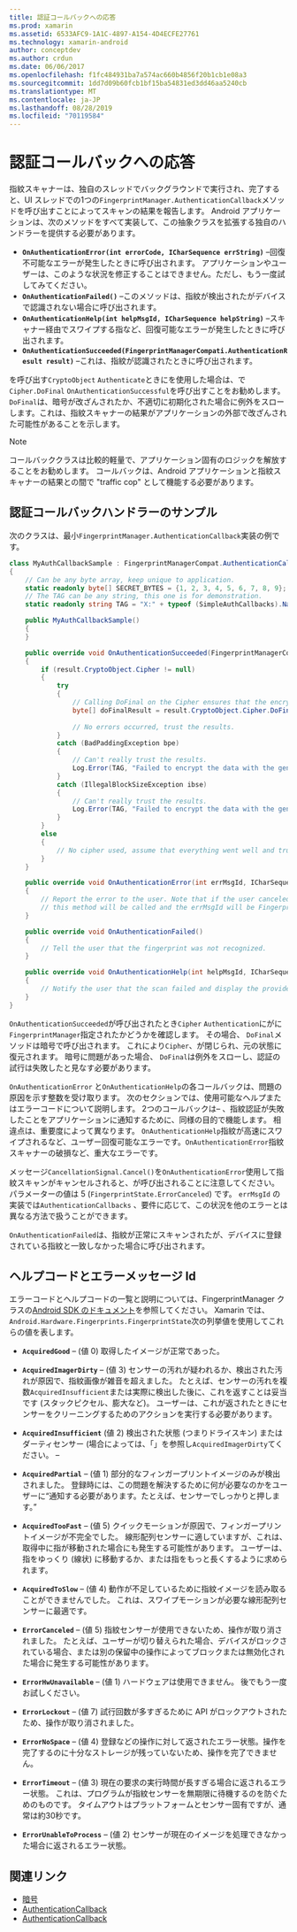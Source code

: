 ```yaml
---
title: 認証コールバックへの応答
ms.prod: xamarin
ms.assetid: 6533AFC9-1A1C-4897-A154-4D4ECFE27761
ms.technology: xamarin-android
author: conceptdev
ms.author: crdun
ms.date: 06/06/2017
ms.openlocfilehash: f1fc484931ba7a574ac660b4856f20b1cb1e08a3
ms.sourcegitcommit: 1dd7d09b60fcb1bf15ba54831ed3dd46aa5240cb
ms.translationtype: MT
ms.contentlocale: ja-JP
ms.lasthandoff: 08/28/2019
ms.locfileid: "70119584"
---
```

# <a name="responding-to-authentication-callbacks"></a>認証コールバックへの応答

指紋スキャナーは、独自のスレッドでバックグラウンドで実行され、完了すると、UI スレッドでの1つの`FingerprintManager.AuthenticationCallback`メソッドを呼び出すことによってスキャンの結果を報告します。 Android アプリケーションは、次のメソッドをすべて実装して、この抽象クラスを拡張する独自のハンドラーを提供する必要があります。

- **`OnAuthenticationError(int errorCode, ICharSequence errString)`** &ndash;回復不可能なエラーが発生したときに呼び出されます。 アプリケーションやユーザーは、このような状況を修正することはできません。ただし、もう一度試してみてください。
- **`OnAuthenticationFailed()`** &ndash;このメソッドは、指紋が検出されたがデバイスで認識されない場合に呼び出されます。
- **`OnAuthenticationHelp(int helpMsgId, ICharSequence helpString)`** &ndash;スキャナー経由でスワイプする指など、回復可能なエラーが発生したときに呼び出されます。
- **`OnAuthenticationSucceeded(FingerprintManagerCompati.AuthenticationResult result)`** &ndash;これは、指紋が認識されたときに呼び出されます。

を呼び出す`CryptoObject` `Authenticate`ときにを使用した場合は、で`Cipher.DoFinal` `OnAuthenticationSuccessful`を呼び出すことをお勧めします。
`DoFinal`は、暗号が改ざんされたか、不適切に初期化された場合に例外をスローします。これは、指紋スキャナーの結果がアプリケーションの外部で改ざんされた可能性があることを示します。


> [!NOTE]
> コールバッククラスは比較的軽量で、アプリケーション固有のロジックを解放することをお勧めします。 コールバックは、Android アプリケーションと指紋スキャナーの結果との間で "traffic cop" として機能する必要があります。

## <a name="a-sample-authentication-callback-handler"></a>認証コールバックハンドラーのサンプル

次のクラスは、最小`FingerprintManager.AuthenticationCallback`実装の例です。 

```csharp
class MyAuthCallbackSample : FingerprintManagerCompat.AuthenticationCallback
{
    // Can be any byte array, keep unique to application.
    static readonly byte[] SECRET_BYTES = {1, 2, 3, 4, 5, 6, 7, 8, 9};
    // The TAG can be any string, this one is for demonstration.
    static readonly string TAG = "X:" + typeof (SimpleAuthCallbacks).Name;

    public MyAuthCallbackSample()
    {
    }

    public override void OnAuthenticationSucceeded(FingerprintManagerCompat.AuthenticationResult result)
    {
        if (result.CryptoObject.Cipher != null) 
        {
            try
            {
                // Calling DoFinal on the Cipher ensures that the encryption worked.
                byte[] doFinalResult = result.CryptoObject.Cipher.DoFinal(SECRET_BYTES);
    
                // No errors occurred, trust the results.              
            }
            catch (BadPaddingException bpe)
            {
                // Can't really trust the results.
                Log.Error(TAG, "Failed to encrypt the data with the generated key." + bpe);
            }
            catch (IllegalBlockSizeException ibse)
            {
                // Can't really trust the results.
                Log.Error(TAG, "Failed to encrypt the data with the generated key." + ibse);
            }
        }
        else
        {
            // No cipher used, assume that everything went well and trust the results.
        }
    }

    public override void OnAuthenticationError(int errMsgId, ICharSequence errString)
    {
        // Report the error to the user. Note that if the user canceled the scan,
        // this method will be called and the errMsgId will be FingerprintState.ErrorCanceled.
    }

    public override void OnAuthenticationFailed()
    {
        // Tell the user that the fingerprint was not recognized.
    }

    public override void OnAuthenticationHelp(int helpMsgId, ICharSequence helpString)
    {
        // Notify the user that the scan failed and display the provided hint.
    }
}
```

`OnAuthenticationSucceeded`が呼び出されたとき`Cipher` `Authentication`にがに`FingerprintManager`指定されたかどうかを確認します。 その場合、 `DoFinal`メソッドは暗号で呼び出されます。 これにより`Cipher`、が閉じられ、元の状態に復元されます。 暗号に問題があった場合、 `DoFinal`は例外をスローし、認証の試行は失敗したと見なす必要があります。

`OnAuthenticationError` と`OnAuthenticationHelp`の各コールバックは、問題の原因を示す整数を受け取ります。 次のセクションでは、使用可能なヘルプまたはエラーコードについて説明します。 2つのコールバックは&ndash; 、指紋認証が失敗したことをアプリケーションに通知するために、同様の目的で機能します。 相違点は、重要度によって異なります。 `OnAuthenticationHelp`指紋が高速にスワイプされるなど、ユーザー回復可能なエラーです。`OnAuthenticationError`指紋スキャナーの破損など、重大なエラーです。

メッセージ`CancellationSignal.Cancel()`を`OnAuthenticationError`使用して指紋スキャンがキャンセルされると、が呼び出されることに注意してください。 パラメーターの値は 5 (`FingerprintState.ErrorCanceled`) です。 `errMsgId` の実装では`AuthenticationCallbacks` 、要件に応じて、この状況を他のエラーとは異なる方法で扱うことができます。 

`OnAuthenticationFailed`は、指紋が正常にスキャンされたが、デバイスに登録されている指紋と一致しなかった場合に呼び出されます。 

## <a name="help-codes-and-error-message-ids"></a>ヘルプコードとエラーメッセージ Id 

エラーコードとヘルプコードの一覧と説明については、FingerprintManager クラスの[Android SDK のドキュメント](https://developer.android.com/reference/android/hardware/fingerprint/FingerprintManager.html#FINGERPRINT_ACQUIRED_GOOD)を参照してください。 Xamarin では、 `Android.Hardware.Fingerprints.FingerprintState`次の列挙値を使用してこれらの値を表します。


- **`AcquiredGood`** &ndash; (値 0) 取得したイメージが正常であった。


- **`AcquiredImagerDirty`** &ndash; (値 3) センサーの汚れが疑われるか、検出された汚れが原因で、指紋画像が雑音を超えました。 たとえば、センサーの汚れを複数`AcquiredInsufficient`または実際に検出した後に、これを返すことは妥当です (スタックピクセル、膨大など)。 ユーザーは、これが返されたときにセンサーをクリーニングするためのアクションを実行する必要があります。


- **`AcquiredInsufficient`** (値 2) 検出された状態 (つまりドライスキン) またはダーティセンサー (場合によっては、「」を参照し`AcquiredImagerDirty`てください。 &ndash;



- **`AcquiredPartial`** &ndash; (値 1) 部分的なフィンガープリントイメージのみが検出されました。 登録時には、この問題を解決するために何が必要なのかをユーザーに&ldquo;通知する必要があります。たとえば、センサーでしっかりと押します。&rdquo;



- **`AcquiredTooFast`** &ndash; (値 5) クイックモーションが原因で、フィンガープリントイメージが不完全でした。 線形配列センサーに適していますが、これは、取得中に指が移動された場合にも発生する可能性があります。 ユーザーは、指をゆっくり (線状) に移動するか、または指をもっと長くするように求められます。




- **`AcquiredToSlow`** &ndash; (値 4) 動作が不足しているために指紋イメージを読み取ることができませんでした。 これは、スワイプモーションが必要な線形配列センサーに最適です。



- **`ErrorCanceled`** &ndash; (値 5) 指紋センサーが使用できないため、操作が取り消されました。 たとえば、ユーザーが切り替えられた場合、デバイスがロックされている場合、または別の保留中の操作によってブロックまたは無効化された場合に発生する可能性があります。



- **`ErrorHwUnavailable`** &ndash; (値 1) ハードウェアは使用できません。 後でもう一度お試しください。




- **`ErrorLockout`** &ndash; (値 7) 試行回数が多すぎるために API がロックアウトされたため、操作が取り消されました。




- **`ErrorNoSpace`** &ndash; (値 4) 登録などの操作に対して返されたエラー状態。操作を完了するのに十分なストレージが残っていないため、操作を完了できません。



- **`ErrorTimeout`** &ndash; (値 3) 現在の要求の実行時間が長すぎる場合に返されるエラー状態。 これは、プログラムが指紋センサーを無期限に待機するのを防ぐためのものです。 タイムアウトはプラットフォームとセンサー固有ですが、通常は約30秒です。



- **`ErrorUnableToProcess`** &ndash; (値 2) センサーが現在のイメージを処理できなかった場合に返されるエラー状態。



## <a name="related-links"></a>関連リンク

- [暗号](https://docs.oracle.com/javase/7/docs/api/javax/crypto/Cipher.html)
- [AuthenticationCallback](https://developer.android.com/reference/android/hardware/fingerprint/FingerprintManager.AuthenticationCallback.html)
- [AuthenticationCallback](https://developer.android.com/reference/android/support/v4/hardware/fingerprint/FingerprintManagerCompat.AuthenticationCallback.html)
